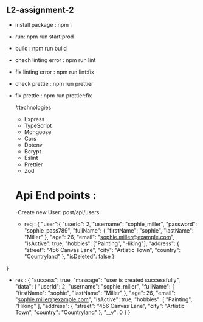 ## L2-assignment-2
- install package : npm i
- run: npm run start:prod
- build : npm run build
-  chech linting error : npm run lint
-  fix linting error : npm run lint:fix
- check prettie : npm run prettier
- fix prettie : npm run prettier:fix

  #technologies
  - Express
  - TypeScript
  - Mongoose
  - Cors
  - Dotenv
  - Bcrypt
  - Eslint
  - Prettier
  - Zod
  
  # Api End points :
  -Create new User: post/api/users
  - req :
  {
    "user":{
  "userId": 2,
  "username": "sophie_miller",
  "password": "sophie_pass789",
  "fullName": {
    "firstName": "sophie",
    "lastName": "Miller"
  },
  "age": 26,
  "email": "sophie.miller@example.com",
  "isActive": true,
  "hobbies": ["Painting", "Hiking"],
  "address": {
    "street": "456 Canvas Lane",
    "city": "Artistic Town",
    "country": "Countryland"
  },
  "isDeleted": false
}



}

- res :
  {
    "success": true,
    "massage": "user is created successfully",
    "data": {
        "userId": 2,
        "username": "sophie_miller",
        "fullName": {
            "firstName": "sophie",
            "lastName": "Miller"
        },
        "age": 26,
        "email": "sophie.miller@example.com",
        "isActive": true,
        "hobbies": [
            "Painting",
            "Hiking"
        ],
        "address": {
            "street": "456 Canvas Lane",
            "city": "Artistic Town",
            "country": "Countryland"
        },
        "__v": 0
    }
}
